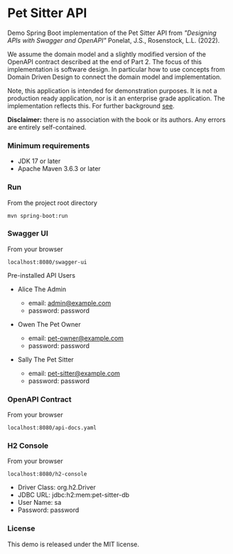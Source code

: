 # Pet Sitter API

Demo Spring Boot implementation of the Pet Sitter API from _"Designing APIs with Swagger and OpenAPI"_ Ponelat, J.S., 
Rosenstock, L.L. (2022).

We assume the domain model and a slightly modified version of the OpenAPI contract described at the end of Part 2. The
focus of this implementation is software design. In particular how to use concepts from Domain Driven Design to connect
the domain model and implementation.

Note, this application is intended for demonstration purposes. It is not a production ready application, nor is it an
enterprise grade application. The implementation reflects this. For further background [see](https://www.linkedin.com/pulse/managing-complexity-contract-first-api-peter-ogunmade-whgoc "Linkedin article").

__Disclaimer:__ there is no association with the book or its authors. Any errors are entirely self-contained.

### Minimum requirements
- JDK 17 or later
- Apache Maven 3.6.3 or later

### Run
From the project root directory
```shell
mvn spring-boot:run
```

### Swagger UI
From your browser
```
localhost:8080/swagger-ui
```

Pre-installed API Users

- Alice The Admin
  - email: admin@example.com
  - password: password

- Owen The Pet Owner
  - email: pet-owner@example.com
  - password: password

- Sally The Pet Sitter
  - email: pet-sitter@example.com
  - password: password

### OpenAPI Contract 
From your browser
```
localhost:8080/api-docs.yaml
```

### H2 Console
From your browser
```
localhost:8080/h2-console
```
- Driver Class: org.h2.Driver
- JDBC URL: jdbc:h2:mem:pet-sitter-db
- User Name: sa
- Password: password

### License
This demo is released under the MIT license.
